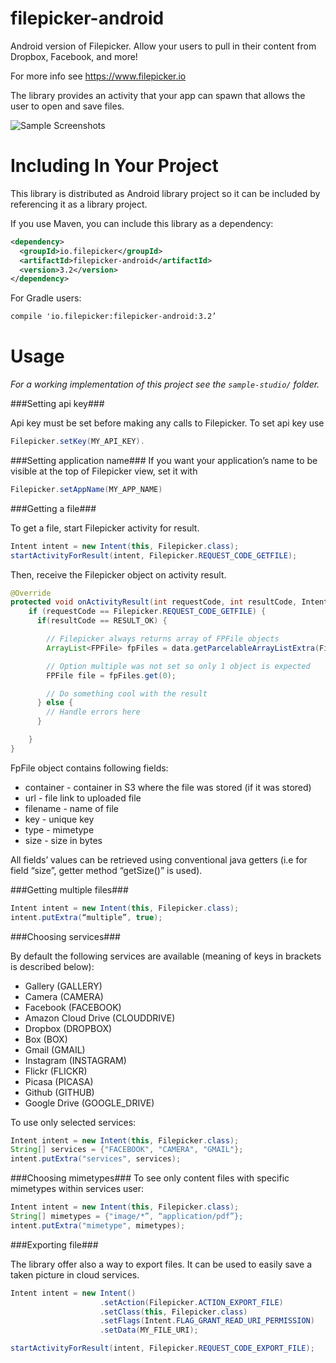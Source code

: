 
filepicker-android
==================

Android version of Filepicker.  Allow your users to pull in their content from Dropbox, Facebook, and more!

For more info see https://www.filepicker.io

The library provides an activity that your app can spawn that allows the user to open and save files.

![Sample Screenshots][1]



Including In Your Project
=========================

This library is distributed as Android library project so it can be included by referencing it as a library project.

If you use Maven, you can include this library as a dependency:

```xml
<dependency>
  <groupId>io.filepicker</groupId>
  <artifactId>filepicker-android</artifactId>
  <version>3.2</version>
</dependency>
```
	
For Gradle users:

```xml
compile 'io.filepicker:filepicker-android:3.2’
```

Usage
=====

*For a working implementation of this project see the `sample-studio/` folder.*

###Setting api key###

Api key must be set before making any calls to Filepicker. 
To set api key use 

```java
Filepicker.setKey(MY_API_KEY).
```

###Setting application name###
If you want your application’s name to be visible at the top of Filepicker view, set it with 

```java
Filepicker.setAppName(MY_APP_NAME)
```

###Getting a file###

To get a file, start Filepicker activity for result.

```java
Intent intent = new Intent(this, Filepicker.class);
startActivityForResult(intent, Filepicker.REQUEST_CODE_GETFILE);
```

Then, receive the Filepicker object on activity result.

```java
@Override
protected void onActivityResult(int requestCode, int resultCode, Intent data) {
    if (requestCode == Filepicker.REQUEST_CODE_GETFILE) {
      if(resultCode == RESULT_OK) {

        // Filepicker always returns array of FPFile objects
        ArrayList<FPFile> fpFiles = data.getParcelableArrayListExtra(Filepicker.FPFILES_EXTRA);

        // Option multiple was not set so only 1 object is expected
        FPFile file = fpFiles.get(0);

        // Do something cool with the result
      } else {
        // Handle errors here
      }

    }
}
```

FpFile object contains following fields:

  * container - container in S3 where the file was stored (if it was stored)
  * url - file link to uploaded file
  * filename - name of file
  * key - unique key
  * type - mimetype
  * size - size in bytes
  
All fields’ values can be retrieved using conventional java getters (i.e for field “size”, getter method “getSize()” is used).

###Getting multiple files###

```java
Intent intent = new Intent(this, Filepicker.class);
intent.putExtra(“multiple”, true);
```

###Choosing services###

By default the following services are available (meaning of keys in brackets is described below):

  * Gallery (GALLERY)
  * Camera (CAMERA)
  * Facebook (FACEBOOK)
  * Amazon Cloud Drive (CLOUDDRIVE)
  * Dropbox (DROPBOX)
  * Box (BOX)
  * Gmail (GMAIL)
  * Instagram (INSTAGRAM)
  * Flickr (FLICKR)
  * Picasa (PICASA)
  * Github (GITHUB)
  * Google Drive (GOOGLE_DRIVE)

To use only selected services:

```java
Intent intent = new Intent(this, Filepicker.class);
String[] services = {"FACEBOOK", "CAMERA", "GMAIL"};
intent.putExtra("services", services);
```

###Choosing mimetypes###
To see only content files with specific mimetypes within services user:

```java
Intent intent = new Intent(this, Filepicker.class);
String[] mimetypes = {"image/*”, “application/pdf”};
intent.putExtra("mimetype", mimetypes);
```

###Exporting file###

The library offer also a way to export files. It can be used to easily save a taken picture in cloud services.

```java
Intent intent = new Intent()
                    .setAction(Filepicker.ACTION_EXPORT_FILE)
                    .setClass(this, Filepicker.class)
                    .setFlags(Intent.FLAG_GRANT_READ_URI_PERMISSION)
                    .setData(MY_FILE_URI);

startActivityForResult(intent, Filepicker.REQUEST_CODE_EXPORT_FILE);
```


[1]: https://raw.github.com/Ink/filepicker-android/master/sample-studio/sample_screen.png
